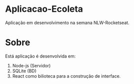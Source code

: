 # Aplicacao-Ecoleta
Aplicação em desenvolvimento na semana NLW-Rocketseat.

# Sobre
Está aplicação é desenvolvida em:
1. Node-js (Servidor)
2. SQLite (BD)
3. React como bilioteca para a construção de interface.
